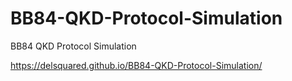 # BB84-QKD-Protocol-Simulation
BB84 QKD Protocol Simulation

https://delsquared.github.io/BB84-QKD-Protocol-Simulation/
